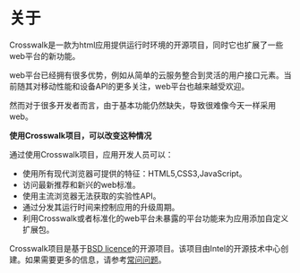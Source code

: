 # 关于

Crosswalk是一款为html应用提供运行时环境的开源项目，同时它也扩展了一些web平台的新功能。

web平台已经拥有很多优势，例如从简单的云服务整合到灵活的用户接口元素。当前随其对移动性能和设备API的更多关注，web平台也越来越受欢迎。

然而对于很多开发者而言，由于基本功能仍然缺失，导致很难像今天一样采用web。

**使用Crosswalk项目，可以改变这种情况**

通过使用Crosswalk项目，应用开发人员可以：

*   使用所有现代浏览器可提供的特征：HTML5,CSS3,JavaScript。
*   访问最新推荐和新兴的web标准。
*   使用主流浏览器无法获取的实验性API。
*   通过分发其运行时间来控制应用的升级周期。
*   利用Crosswalk或者标准化的web平台未暴露的平台功能来为应用添加自定义扩展包。
　

Crosswalk项目是基于[BSD licence](https://github.com/crosswalk-project/crosswalk/blob/master/LICENSE)的开源项目。该项目由Intel的开源技术中心创建。如果需要更多的信息，请参考[常问问题](/documentation/about/faq.html)。

